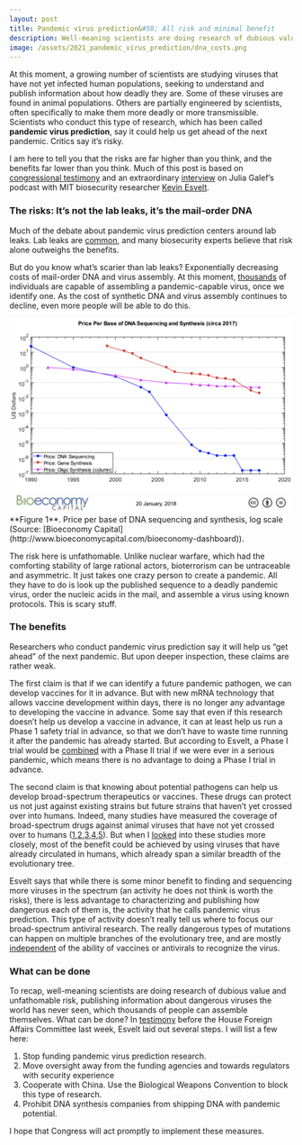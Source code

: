 ```yaml
---
layout: post
title: Pandemic virus prediction&#58; All risk and minimal benefit
description: Well-meaning scientists are doing research of dubious value and unfathomable risk.
image: /assets/2021_pandemic_virus_prediction/dna_costs.png
---
```


At this moment, a growing number of scientists are studying viruses that have not yet infected human populations, seeking to understand and publish information about how deadly they are. Some of these viruses are found in animal populations. Others are partially engineered by scientists, often specifically to make them more deadly or more transmissible. Scientists who conduct this type of research, which has been called **pandemic virus prediction**, say it could help us get ahead of the next pandemic. Critics say it’s risky.

I am here to tell you that the risks are far higher than you think, and the benefits far lower than you think. Much of this post is based on [congressional testimony](https://drive.google.com/file/d/1v9SYi_SsGbE-H4RrtEqHT9JlRe4HzmFa/view) and an extraordinary [interview](http://rationallyspeakingpodcast.org/261-dangerous-biological-research-is-it-worth-it-kevin-esvelt/) on Julia Galef’s podcast with MIT biosecurity researcher [Kevin Esvelt](https://www.sculptingevolution.org/kevin-m-esvelt).

### The risks: It’s not the lab leaks, it’s the mail-order DNA
Much of the debate about pandemic virus prediction centers around lab leaks. Lab leaks are [common](https://twitter.com/Chris_Said/status/1396827966395625474), and many biosecurity experts believe that risk alone outweighs the benefits. 

But do you know what’s scarier than lab leaks? Exponentially decreasing costs of mail-order DNA and virus assembly. At this moment, [thousands](https://drive.google.com/file/d/1v9SYi_SsGbE-H4RrtEqHT9JlRe4HzmFa/view) of individuals are capable of assembling a pandemic-capable virus, once we identify one. As the cost of synthetic DNA and virus assembly continues to decline, even more people will be able to do this. 

<div class="wrapper">
  <img src='/assets/2021_pandemic_virus_prediction/dna_costs.png' class="inner" style="position:relative border: #222 2px solid; max-width:100%;" >
  <div class="caption">**Figure 1**. Price per base of DNA sequencing and synthesis, log scale (Source: [Bioeconomy Capital](http://www.bioeconomycapital.com/bioeconomy-dashboard)). 
  </div>
</div>

The risk here is unfathomable. Unlike nuclear warfare, which had the comforting stability of large rational actors, bioterrorism can be untraceable and asymmetric. It just takes one crazy person to create a pandemic. All they have to do is look up the published sequence to a deadly pandemic virus, order the nucleic acids in the mail, and assemble a virus using known protocols. This is scary stuff.

### The benefits
Researchers who conduct pandemic virus prediction say it will help us “get ahead” of the next pandemic. But upon deeper inspection, these claims are rather weak.

The first claim is that if we can identify a future pandemic pathogen, we can develop vaccines for it in advance. But with new mRNA technology that allows vaccine development within days, there is no longer any advantage to developing the vaccine in advance. Some say that even if this research doesn’t help us develop a vaccine in advance, it can at least help us run a Phase 1 safety trial in advance, so that we don’t have to waste time running it after the pandemic has already started. But according to Esvelt, a Phase I trial would be [combined](https://drive.google.com/file/d/1v9SYi_SsGbE-H4RrtEqHT9JlRe4HzmFa/view) with a Phase II trial if we were ever in a serious pandemic, which means there is no advantage to doing a Phase I trial in advance. 

The second claim is that knowing about potential pathogens can help us develop broad-spectrum therapeutics or vaccines. These drugs can protect us not just against existing strains but future strains that haven’t yet crossed over into humans. Indeed, many studies have measured the coverage of broad-spectrum drugs against animal viruses that have not yet crossed over to humans ([1](https://www.science.org/doi/10.1126/scitranslmed.aal3653),[2](https://www.science.org/doi/10.1126/scitranslmed.abb5883),[3](https://www.nature.com/articles/s41586-021-03594-0),[4](https://www.science.org/doi/10.1126/science.abf4830),[5](https://www.biorxiv.org/content/10.1101/2021.04.27.441655v1)). But when I [looked](https://twitter.com/Chris_Said/status/1462155251985928193) into these studies more closely, most of the benefit could be achieved by using viruses that have already circulated in humans, which already span a similar breadth of the evolutionary tree. 


Esvelt says that while there is some minor benefit to finding and sequencing more viruses in the spectrum (an activity he does not think is worth the risks), there is less advantage to characterizing and publishing how dangerous each of them is, the activity that he calls pandemic virus prediction. This type of activity doesn’t really tell us where to focus our broad-spectrum antiviral research. The really dangerous types of mutations can happen on multiple branches of the evolutionary tree, and are mostly [independent](https://twitter.com/kesvelt/status/1470206824402063366) of the ability of vaccines or antivirals to recognize the virus.


### What can be done
To recap, well-meaning scientists are doing research of dubious value and unfathomable risk, publishing information about dangerous viruses the world has never seen, which thousands of people can assemble themselves. What can be done? In [testimony](https://drive.google.com/file/d/1v9SYi_SsGbE-H4RrtEqHT9JlRe4HzmFa/view) before the House Foreign Affairs Committee last week, Esvelt laid out several steps. I will list a few here:


1. Stop funding pandemic virus prediction research.
2. Move oversight away from the funding agencies and towards regulators with security experience
3. Cooperate with China. Use the Biological Weapons Convention to block this type of research.
4. Prohibit DNA synthesis companies from shipping DNA with pandemic potential.

I hope that Congress will act promptly to implement these measures.


